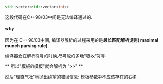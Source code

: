 ```c++
std::vector<std::vector<int>>
```

这段代码在C++98/03中间是无法编译通过的.

#### why

因为在 C++98/03中间, 编译器解析的过程采用的是**最长匹配解析规则( maximal munch parsing rule)**. 

编译器会在解析符号的时候,尽可能的多地"吸收"符号. 

** 所以"模板的模板"就会解析为 ">>" **

然后"理直气壮"地抛出绝望的错误信息: 模板参数中不应该存在的右移.



